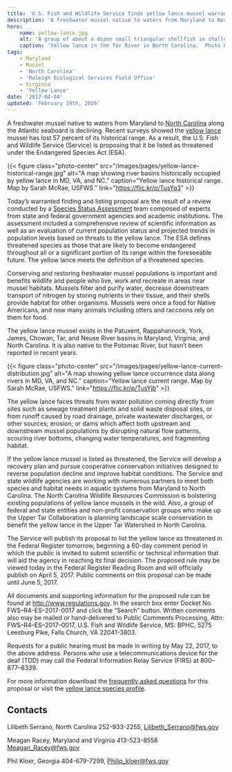 ```yaml
---
title: 'U.S. Fish and Wildlife Service finds yellow lance mussel warrants Endangered Species Act protection'
description: 'A freshwater mussel native to waters from Maryland to North Carolina along the Atlantic seaboard is declining.  Recent surveys showed the yellow lance mussel has lost 57 percent of its historical range.'
hero:
    name: yellow-lance.jpg
    alt: 'A group of about a dozen small triangular shellfish in shallow water.'
    caption: 'Yellow lance in the Tar River in North Carolina.  Photo by Sarah McRae, USFWS.'
tags:
    - Maryland
    - Mussel
    - 'North Carolina'
    - 'Raleigh Ecological Services Field Office'
    - Virginia
    - 'Yellow Lance'
date: '2017-04-04'
updated: 'February 19th, 2019'
---
```


A freshwater mussel native to waters from Maryland to [North Carolina](/north-carolina) along the Atlantic seaboard is declining.  Recent surveys showed the [yellow lance](/wildlife/mussels/yellow-lance/) mussel has lost 57 percent of its historical range. As a result, the U.S. Fish and Wildlife Service (Service) is proposing that it be listed as threatened under the Endangered Species Act (ESA).

{{< figure class="photo-center" src="/images/pages/yellow-lance-historical-range.jpg" alt="A map showing river basins historically occupied by yellow lance in MD, VA, and NC." caption="Yellow lance historical range. Map by Sarah McRae, USFWS." link="https://flic.kr/p/TusYq3" >}}

Today’s warranted finding and listing proposal are the result of a review conducted by a [Species Status Assessment](http://ecos.fws.gov/ServCat/DownloadFile/138974) team composed of experts from state and federal government agencies and academic institutions. The assessment included a comprehensive review of scientific information as well as an evaluation of current population status and projected trends in population levels based on threats to the yellow lance. The ESA defines threatened species as those that are likely to become endangered throughout all or a significant portion of its range within the foreseeable future. The yellow lance meets the definition of a threatened species.

Conserving and restoring freshwater mussel populations is important and benefits wildlife and people who live, work and recreate in areas near mussel habitats. Mussels filter and purify water, decrease downstream transport of nitrogen by storing nutrients in their tissue, and their shells provide habitat for other organisms. Mussels were once a food for Native Americans, and now many animals including otters and raccoons rely on them for food.

The yellow lance mussel exists in the Patuxent, Rappahannock, York, James, Chowan, Tar, and Neuse River basins in Maryland, Virginia, and North Carolina. It is also native to the Potomac River, but hasn’t been reported in recent years.

{{< figure class="photo-center" src="/images/pages/yellow-lance-current-distribution.jpg" alt="A map showing yellow lance occurrence data along rivers in MD, VA, and NC." caption="Yellow lance current range. Map by Sarah McRae, USFWS." link="https://flic.kr/p/TusYjb" >}}

The yellow lance faces threats from water pollution coming directly from sites such as sewage treatment plants and solid waste disposal sites, or from runoff caused by road drainage, private wastewater discharges, or other sources; erosion; or dams which affect both upstream and downstream mussel populations by disrupting natural flow patterns, scouring river bottoms, changing water temperatures, and fragmenting habitat.

If the yellow lance mussel is listed as threatened, the Service will develop a recovery plan and pursue cooperative conservation initiatives designed to reverse population decline and improve habitat conditions. The Service and state wildlife agencies are working with numerous partners to meet both species and habitat needs in aquatic systems from Maryland to North Carolina. The North Carolina Wildlife Resources Commission is bolstering existing populations of yellow lance mussels in the wild. Also, a group of federal and state entities and non-profit conservation groups who make up the Upper Tar Collaboration is planning landscape scale conservation to benefit the yellow lance in the Upper Tar Watershed in North Carolina.

The Service will publish its proposal to list the yellow lance as threatened in the Federal Register tomorrow, beginning a 60-day comment period in which the public is invited to submit scientific or technical information that will aid the agency in reaching its final decision. The proposed rule may be viewed today in the Federal Register Reading Room and will officially publish on April 5, 2017. Public comments on this proposal can be made until June 5, 2017.

All documents and supporting information for the proposed rule can be found at http://www.regulations.gov. In the search box enter Docket No. FWS–R4–ES–2017-0017 and click the “Search” button.  Written comments also may be mailed or hand-delivered to Public Comments Processing, Attn: FWS–R4–ES–2017–0017, U.S. Fish and Wildlife Service, MS: BPHC, 5275 Leesburg Pike, Falls Church, VA 22041-3803.

Requests for a public hearing must be made in writing by May 22, 2017, to the above address. Persons who use a telecommunications device for the deaf (TDD) may call the Federal Information Relay Service (FIRS) at 800–877–8339.

For more information download the [frequently asked questions](/pdf/frequently-asked-questions/yellow-lance-proposed-listing.pdf) for this proposal or visit the [yellow lance species profile](/wildlife/mussels/yellow-lance).

## Contacts

Lilibeth Serrano, North Carolina
252-933-2255, [Lilibeth_Serrano@fws.gov](mailto:Lilibeth_Serrano@fws.gov)

Meagan Racey, Maryland and Virginia
413-523-8558 [Meagan_Racey@fws.gov](mailto:Meagan_Racey@fws.gov)

Phil Kloer, Georgia
404-679-7299, [Philip_kloer@fws.gov](mailto:Philip_kloer@fws.gov)
